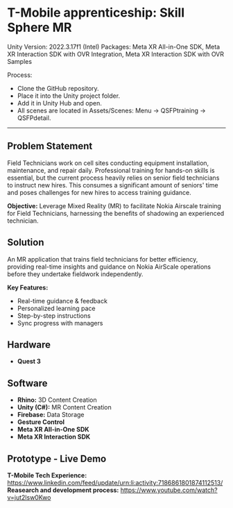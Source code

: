 # T-Mobile apprenticeship: Skill Sphere MR
Unity Version: 2022.3.17f1 (Intel)
Packages: Meta XR All-in-One SDK, Meta XR Interaction SDK with OVR Integration, Meta XR Interaction SDK with OVR Samples

Process: 
- Clone the GitHub repository.
- Place it into the Unity project folder.
- Add it in Unity Hub and open.
- All scenes are located in Assets/Scenes: Menu -> QSFPtraining -> QSFPdetail.

---

## Problem Statement

Field Technicians work on cell sites conducting equipment installation, maintenance, and repair daily. Professional training for hands-on skills is essential, but the current process heavily relies on senior field technicians to instruct new hires. This consumes a significant amount of seniors' time and poses challenges for new hires to access training guidance.

**Objective:** Leverage Mixed Reality (MR) to facilitate Nokia Airscale training for Field Technicians, harnessing the benefits of shadowing an experienced technician.

## Solution

An MR application that trains field technicians for better efficiency, providing real-time insights and guidance on Nokia AirScale operations before they undertake fieldwork independently.

**Key Features:**

- Real-time guidance & feedback
- Personalized learning pace
- Step-by-step instructions
- Sync progress with managers

## Hardware
- **Quest 3**

## Software
- **Rhino:** 3D Content Creation
- **Unity (C#):** MR Content Creation
- **Firebase:** Data Storage
- **Gesture Control**
- **Meta XR All-in-One SDK**
- **Meta XR Interaction SDK**

## Prototype - Live Demo

**T-Mobile Tech Experience:** https://www.linkedin.com/feed/update/urn:li:activity:7186861801874112513/
**Reasearch and development process:** https://www.youtube.com/watch?v=jut2lsw0Kwo
